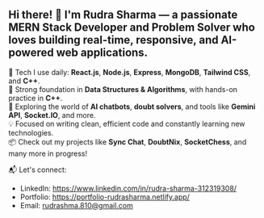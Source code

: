 ## Hi there! 👋 I'm Rudra Sharma — a passionate MERN Stack Developer and Problem Solver who loves building real-time, responsive, and AI-powered web applications.

🔧 Tech I use daily: **React.js**, **Node.js**, **Express**, **MongoDB**, **Tailwind CSS**, and **C++**.  
🧠 Strong foundation in **Data Structures & Algorithms**, with hands-on practice in **C++**.  
🤖 Exploring the world of **AI chatbots**, **doubt solvers**, and tools like **Gemini API**, **Socket.IO**, and more.  
💡 Focused on writing clean, efficient code and constantly learning new technologies.  
📦 Check out my projects like **Sync Chat**, **DoubtNix**, **SocketChess**, and many more in progress!

📬 Let's connect:  
- LinkedIn: https://www.linkedin.com/in/rudra-sharma-312319308/
- Portfolio: https://portfolio-rudrasharma.netlify.app/
- Email: rudrashma.810@gmail.com


